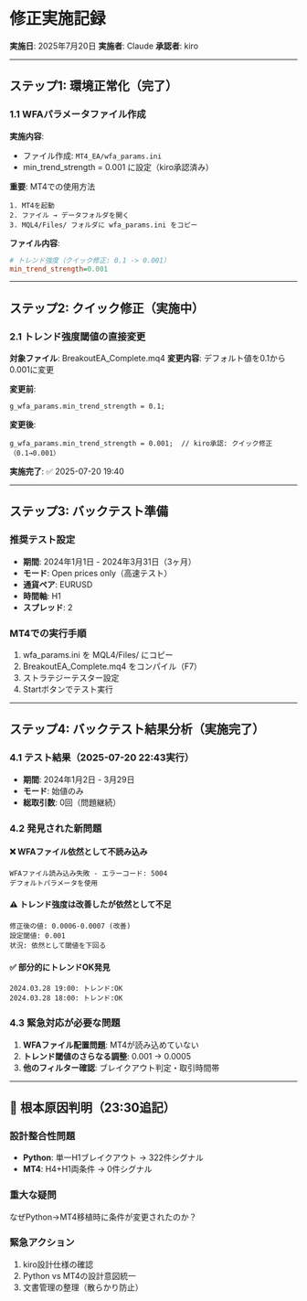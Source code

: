 # 修正実施記録

**実施日**: 2025年7月20日
**実施者**: Claude
**承認者**: kiro

---

## ステップ1: 環境正常化（完了）

### 1.1 WFAパラメータファイル作成
**実施内容**:
- ファイル作成: `MT4_EA/wfa_params.ini`
- min_trend_strength = 0.001 に設定（kiro承認済み）

**重要**: MT4での使用方法
```
1. MT4を起動
2. ファイル → データフォルダを開く
3. MQL4/Files/ フォルダに wfa_params.ini をコピー
```

**ファイル内容**:
```ini
# トレンド強度（クイック修正: 0.1 -> 0.001）
min_trend_strength=0.001
```

---

## ステップ2: クイック修正（実施中）

### 2.1 トレンド強度閾値の直接変更
**対象ファイル**: BreakoutEA_Complete.mq4
**変更内容**: デフォルト値を0.1から0.001に変更

**変更前**:
```mql4
g_wfa_params.min_trend_strength = 0.1;
```

**変更後**:
```mql4
g_wfa_params.min_trend_strength = 0.001;  // kiro承認: クイック修正（0.1→0.001）
```

**実施完了**: ✅ 2025-07-20 19:40

---

## ステップ3: バックテスト準備

### 推奨テスト設定
- **期間**: 2024年1月1日 - 2024年3月31日（3ヶ月）
- **モード**: Open prices only（高速テスト）
- **通貨ペア**: EURUSD
- **時間軸**: H1
- **スプレッド**: 2

### MT4での実行手順
1. wfa_params.ini を MQL4/Files/ にコピー
2. BreakoutEA_Complete.mq4 をコンパイル（F7）
3. ストラテジーテスター設定
4. Startボタンでテスト実行

---

## ステップ4: バックテスト結果分析（実施完了）

### 4.1 テスト結果（2025-07-20 22:43実行）
- **期間**: 2024年1月2日 - 3月29日
- **モード**: 始値のみ
- **総取引数**: 0回（問題継続）

### 4.2 発見された新問題

#### **❌ WFAファイル依然として不読み込み**
```
WFAファイル読み込み失敗 - エラーコード: 5004
デフォルトパラメータを使用
```

#### **⚠️ トレンド強度は改善したが依然として不足**
```
修正後の値: 0.0006-0.0007 (改善)
設定閾値: 0.001
状況: 依然として閾値を下回る
```

#### **✅ 部分的にトレンドOK発見**
```
2024.03.28 19:00: トレンド:OK
2024.03.28 18:00: トレンド:OK
```

### 4.3 緊急対応が必要な問題
1. **WFAファイル配置問題**: MT4が読み込めていない
2. **トレンド閾値のさらなる調整**: 0.001 → 0.0005
3. **他のフィルター確認**: ブレイクアウト判定・取引時間帯

---

## 🚨 根本原因判明（23:30追記）

### **設計整合性問題**
- **Python**: 単一H1ブレイクアウト → 322件シグナル
- **MT4**: H4+H1両条件 → 0件シグナル

### **重大な疑問**
なぜPython→MT4移植時に条件が変更されたのか？

### **緊急アクション**
1. kiro設計仕様の確認
2. Python vs MT4の設計意図統一
3. 文書管理の整理（散らかり防止）
